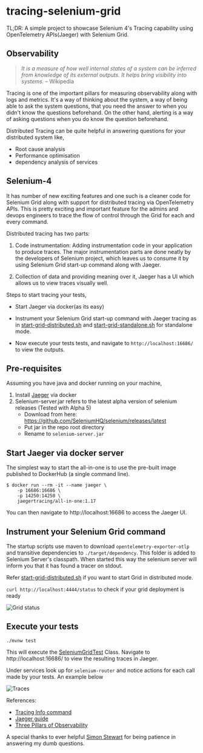# tracing-selenium-grid

TL;DR: A simple project to showcase Selenium 4's Tracing capability using OpenTelemetry APIs(Jaeger) with Selenium Grid.

## Observability 
> *It is a measure of how well internal states of a system can be inferred from knowledge of its external outputs. It helps bring visibility into systems.* – Wikipedia 

Tracing is one of the important pillars for measuring observability along with logs and metrics. It's a way of thinking about the system, a way of being able to ask the system questions, that you need the answer to when you didn't know the questions beforehand. On the other hand, alerting is a way of asking questions when you do know the question beforehand.

Distributed Tracing can be quite helpful in answering questions for your distributed system like,

* Root cause analysis
* Performance optimisation
* dependency analysis of services

## Selenium-4 
It has number of new exciting features and one such is a cleaner code for Selenium Grid along with support for distributed tracing via OpenTelemetry APIs. This is pretty exciting and important feature for the admins and devops engineers to trace the flow of control through the Grid for each and every command.

Distributed tracing has two parts:

1. Code instrumentation: Adding instrumentation code in your application to produce traces. The major instrumentation parts are done neatly by the developers of Selenium project, which leaves us to consume it by using Selenium Grid start-up command along with Jaeger.

2. Collection of data and providing meaning over it, Jaeger has a UI which allows us to view traces visually well.

Steps to start tracing your tests,

* Start Jaeger via docker(as its easy)

* Instrument your Selenium Grid start-up command with Jaeger tracing as in [start-grid-distributed.sh](/start-grid-distributed.sh) and [start-grid-standalone.sh](/start-grid-standalone.sh) for standalone mode.

* Now execute your tests tests, and navigate to `http://localhost:16686/` to view the outputs.

## Pre-requisites
Assuming you have java and docker running on your machine,
1. Install [Jaeger](https://www.jaegertracing.io/download/) via docker
2. Selenium-server.jar refers to the latest alpha version of selenium releases (Tested with Alpha 5)
   - Download from here: https://github.com/SeleniumHQ/selenium/releases/latest
   - Put jar in the repo root directory
   - Rename to `selenium-server.jar`

## Start Jaeger via docker server
The simplest way to start the all-in-one is to use the pre-built image published to DockerHub (a single command line).

```
$ docker run --rm -it --name jaeger \
    -p 16686:16686 \
    -p 14250:14250 \
    jaegertracing/all-in-one:1.17
  ```
  You can then navigate to http://localhost:16686 to access the Jaeger UI.

## Instrument your Selenium Grid command
The startup scripts use maven to download `opentelemetry-exporter-otlp` and transitive dependencies to `./target/dependency`.
This folder is added to Selenium Server's classpath. When started this way the selenium server will inform you that it has found a tracer on stdout.

Refer [start-grid-distributed.sh](/start-grid-distributed.sh) if you want to start Grid in distributed mode.

```curl http://localhost:4444/status``` to check if your grid deployment is ready

![Grid status](/images/grid-ready.png)

## Execute your tests

```shell
./mvnw test
```

This will execute the [SeleniumGridTest](src/test/java/com/thoughtworks/tracing/SeleniumGridTest.java) Class.
Navigate to http://localhost:16686/ to view the resulting traces in Jaeger.

Under services look up for `selenium-router` and notice actions for each call made by your tests. An example below

![Traces](/images/route-traces.png)

References:
* [Tracing Info command](https://github.com/SeleniumHQ/selenium/)
* [Jaeger guide](https://www.jaegertracing.io/docs/1.17/getting-started/)
* [Three Pillars of Observability](https://learning.oreilly.com/library/view/distributed-systems-observability/9781492033431/ch04.html)

A special thanks to ever helpful [Simon Stewart](https://github.com/shs96c) for being patience in answering my dumb questions.
